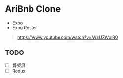 # AriBnb Clone

- Expo
- Expo Router

> https://www.youtube.com/watch?v=iWzUZiVoiR0

## TODO

- [ ] 骨架屏
- [ ] Redux
